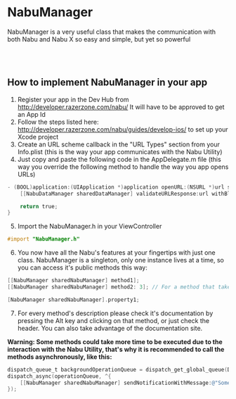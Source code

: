 # NabuManager
NabuManager is a very useful class that makes the communication with both Nabu and Nabu X so easy and simple, but yet so powerful

<br></br>
## How to implement NabuManager in your app

1. Register your app in the Dev Hub from http://developer.razerzone.com/nabu/ It will have to be approved to get an App Id
2. Follow the steps listed here: http://developer.razerzone.com/nabu/guides/develop-ios/ to set up your Xcode project
3. Create an URL scheme callback in the "URL Types" section from your Info.plist (this is the way your app communicates with the Nabu Utility)
4. Just copy and paste the following code in the AppDelegate.m file (this way you override the following method to handle the way you app opens URLs)

  ```objective-c
  - (BOOL)application:(UIApplication *)application openURL:(NSURL *)url sourceApplication:(NSString *)sourceApplication annotation:(id)annotation {
      [[NabuDataManager sharedDataManager] validateURLResponse:url withBlock:^(NSDictionary *callback) {}];

      return true;
  }
  ```

5. Import the NabuManager.h in your ViewController

  ```objective-c
  #import "NabuManager.h"
  ```

6. You now have all the Nabu's features at your fingertips with just one class. NabuManager is a singleton, only one instance lives at a time, so you can access it's public methods this way:

  ```objective-c
  [[NabuManager sharedNabuManager] method1];
  [[NabuManager sharedNabuManager] method2: 3]; // For a method that takes one argument

  [NabuManager sharedNabuManager].property1;
  ```

7. For every method's description please check it's documentation by pressing the Alt key and clicking on that method, or just check the header. You can also take advantage of the documentation site.

  **Warning: Some methods could take more time to be executed due to the interaction with the Nabu Utility, that's why it is recommended to call the methods asynchronously, like this:**

  ```objective-c
  dispatch_queue_t backgroundOperationQueue = dispatch_get_global_queue(DISPATCH_QUEUE_PRIORITY_BACKGROUND, 0);
  dispatch_async(operationQueue, ^{
      [[NabuManager sharedNabuManager] sendNotificationWithMessage:@"Some notification text" andIconResId:@"The id of your icon resource"];
  });
  ```
